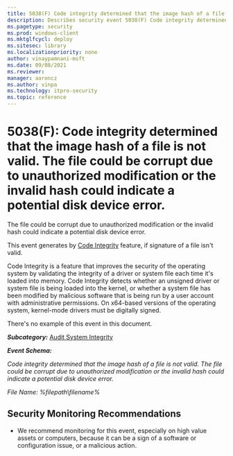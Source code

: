 ```yaml
---
title: 5038(F) Code integrity determined that the image hash of a file is not valid. (Windows 10)
description: Describes security event 5038(F) Code integrity determined that the image hash of a file isn't valid.
ms.pagetype: security
ms.prod: windows-client
ms.mktglfcycl: deploy
ms.sitesec: library
ms.localizationpriority: none
author: vinaypamnani-msft
ms.date: 09/08/2021
ms.reviewer: 
manager: aaroncz
ms.author: vinpa
ms.technology: itpro-security
ms.topic: reference
---
```


# 5038(F): Code integrity determined that the image hash of a file is not valid. The file could be corrupt due to unauthorized modification or the invalid hash could indicate a potential disk device error.


The file could be corrupt due to unauthorized modification or the invalid hash could indicate a potential disk device error.

This event generates by [Code Integrity](/previous-versions/windows/it-pro/windows-server-2008-R2-and-2008/dd348642(v=ws.10)) feature, if signature of a file isn't valid.

Code Integrity is a feature that improves the security of the operating system by validating the integrity of a driver or system file each time it's loaded into memory. Code Integrity detects whether an unsigned driver or system file is being loaded into the kernel, or whether a system file has been modified by malicious software that is being run by a user account with administrative permissions. On x64-based versions of the operating system, kernel-mode drivers must be digitally signed.

There's no example of this event in this document.

***Subcategory:***&nbsp;[Audit System Integrity](audit-system-integrity.md)

***Event Schema:***

*Code integrity determined that the image hash of a file is not valid. The file could be corrupt due to unauthorized modification or the invalid hash could indicate a potential disk device error.*

*File Name: %filepath\\filename%*

## Security Monitoring Recommendations

-   We recommend monitoring for this event, especially on high value assets or computers, because it can be a sign of a software or configuration issue, or a malicious action.